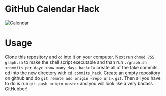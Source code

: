 # GitHub Calendar Hack
![Calendar](http://i.imgur.com/AFe3MWG.png)

# Usage

Clone this repository and `cd` into it on your computer. Next run `chmod 755 graph.sh` to make the shell script executable 
and than run `./graph.sh <commits per day> <how many days back>` to create all of the fake commits. cd into the new directory
with `cd commits_hack`. Create an empty repository on github and do `git remote add origin <repo url>.git`. Then all you 
have to do is run `git push origin master` and you will look like a very badass GitHubber!
